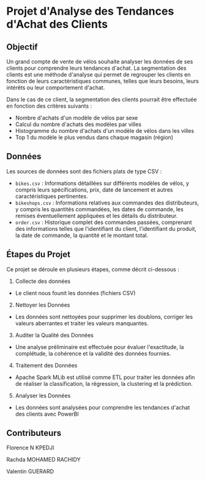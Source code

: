 # Projet d'Analyse des Tendances d'Achat des Clients

## Objectif
Un grand compte de vente de vélos souhaite analyser les données de ses clients pour comprendre leurs tendances d'achat. La segmentation des clients est une méthode d'analyse qui permet de regrouper les clients en fonction de leurs caractéristiques communes, telles que leurs besoins, leurs intérêts ou leur comportement d'achat.

Dans le cas de ce client, la segmentation des clients pourrait être effectuée en fonction des critères suivants :
- Nombre d'achats d'un modèle de vélos par sexe
- Calcul du nombre d'achats des modèles par villes
- Histogramme du nombre d'achats d'un modèle de vélos dans les villes
- Top 1 du modèle le plus vendus dans chaque magasin (région)

## Données
Les sources de données sont des fichiers plats de type CSV :
- `bikes.csv` : Informations détaillées sur différents modèles de vélos, y compris leurs spécifications, prix, date de lancement et autres caractéristiques pertinentes.
- `bikeshops.csv` : Informations relatives aux commandes des distributeurs, y compris les quantités commandées, les dates de commande, les remises éventuellement appliquées et les détails du distributeur.
- `order.csv` : Historique complet des commandes passées, comprenant des informations telles que l'identifiant du client, l'identifiant du produit, la date de commande, la quantité et le montant total.

## Étapes du Projet
Ce projet se déroule en plusieurs étapes, comme décrit ci-dessous :

1. Collecte des données
-  Le client nous founit les données (fichiers CSV)

2. Nettoyer les Données
- Les données sont nettoyées pour supprimer les doublons, corriger les valeurs aberrantes et traiter les valeurs manquantes.

3. Auditer la Qualité des Données
- Une analyse préliminaire est effectuée pour évaluer l'exactitude, la complétude, la cohérence et la validité des données fournies.

4. Traitement des Données
- Apache Spark MLib est utilisé comme ETL pour traiter les données afin de réaliser la classification, la régression, la clustering et la prédiction.

5. Analyser les Données
- Les données sont analysées pour comprendre les tendances d'achat des clients avec PowerBI

## Contributeurs
Florence N KPEDJI

Rachda MOHAMED RACHIDY

Valentin GUERARD
